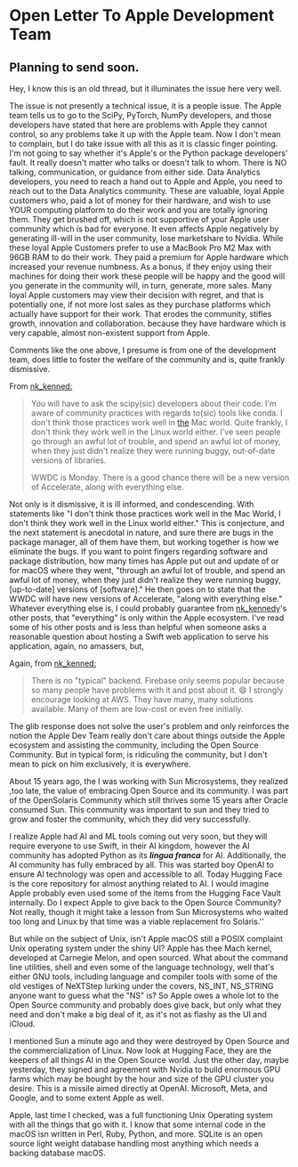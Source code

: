 # Open Letter To Apple Development Team

## Planning to send soon.

Hey, I know this is an old thread, but it illuminates the issue here very well.

The issue is not presently a technical issue, it is a people issue. The Apple team tells us to go to the SciPy, PyTorch, NumPy developers, and those developers have stated that here are problems with Apple they cannot control, so any problems take it up with the Apple team. Now I don't mean to complain, but I do take issue with all this as it is classic finger pointing. I'm not going to say whether it's Apple's or the Python package developers' fault. It really doesn't matter who talks or doesn't talk to whom. There is NO talking, communication, or guidance from either side. Data Analytics developers, you need to reach a hand out to Apple and Apple, you need to reach out to the Data Analytics community. These are valuable, loyal Apple customers who, paid a lot of money for their hardware, and wish to use YOUR computing platform to do their work and you are totally ignoring them. They get brushed off, which is not supportive of your Apple user community which is bad for everyone. It even affects Apple negatively by generating ill-will in the user community, lose marketshare to Nvidia. While these loyal Apple Customers prefer to use a MacBook Pro M2 Max with 96GB RAM to do their work. They paid a premium for Apple hardware which  increased your revenue numbness. As a bonus, if they enjoy using their machines for doing their work these people will be happy and the good will you generate in the community will, in turn, generate, more sales. Many loyal Apple customers may view their decision with regret, and that is potentially one, if not more lost sales as they purchase platforms which actually have support for their work. That erodes the community, stifles growth, innovation and collaboration. because they have hardware which is very capable, almost non-existent support from Apple.

Comments like the one above, I presume is from one of the development team, does little to foster the welfare of the community and is, quite frankly dismissive.

From [nk_kenned:](https://developer.apple.com/forums/profile/nk_kennedy)
> You will have to ask the scipy(sic) developers about their code. I'm aware of community practices with regards to(sic) tools like conda. I don't think those practices work well in [the](https://www.example.com/) Mac world. Quite frankly, I don't think they work well in the Linux world either. I've seen people go through an awful lot of trouble, and spend an awful lot of money, when they just didn't realize they were running buggy, out-of-date versions of libraries.
>
> WWDC is Monday. There is a good chance there will be a new version of Accelerate, along with everything else.

Not only is it dismissive, it is ill informed, and condescending. With statements like "I don't think those practices work well in the Mac World, I don't think they work well in the Linux world either." This is conjecture, and the next statement is anecdotal in nature, and sure there are bugs in the package manager, all of them have them, but working together is how we eliminate the bugs. If you want to point fingers regarding software and package distribution, how many times has Apple put out and update of or for macOS where they went, "through an awful lot of trouble, and spend an awful lot of money, when they just didn't realize they were running buggy, [up-to-date] versions of [software]." He then goes on to state that the WWDC will have new versions of Accelerate, "along with everything else." Whatever everything else is, I could probably guarantee from  [nk_kennedy](https://developer.apple.com/forums/profile/nk_kennedy)'s other posts, that "everything" is only within the Apple ecosystem. I've read some of his other posts and is less than helpful when someone asks a reasonable question about hosting a Swift web application to serve his application, again, no amassers, but,

Again, from [nk_kenned:](https://developer.apple.com/forums/profile/nk_kennedy)
> There is no "typical" backend. Firebase only seems popular because so many people have problems with it and post about it. 😄 I strongly encourage looking at AWS. They have many, many solutions available. Many of them are low-cost or even free initially.

The glib response does not solve the user's problem and only reinforces the notion the Apple Dev Team really don't care about things outside the Apple ecosystem and assisting the community, including the Open Source Community. But in typical form, is ridiculing the community, but I don't mean to pick on him exclusively, it is everywhere.

About 15 years ago, the I was working with Sun Microsystems, they realized ,too late, the value of embracing Open Source and its community.  I was part of the OpenSolaris Community which still thrives some 15 years after Oracle consumed Sun. This community was important to sun and they tried to grow and foster the community, which they did very successfully.

I realize Apple had AI and ML tools coming out very soon, but they will require everyone to use Swift, in their AI kingdom, however the AI community has adopted Python as its  ___lingua franca___ for AI. Additionally, the AI community has fully embraced by all. This was started boy OpenAI to ensure AI technology was open and accessible to all. Today Hugging Face is the core repository for almost anything related to AI. I would imagine Apple probably even used some of the items from the Hugging Face Vault internally. Do I expect Apple to give back to the Open Source Community? Not really, though it might take a lesson from Sun Microsystems who waited too long and Linux by that time was a viable replacement fro Solaris.''

But while on the subject of Unix, isn't Apple macOS still a POSIX complaint Unix operating system under the shiny UI? Apple has thee Mach kernel, developed at Carnegie Melon, and open sourced. What about the command line utilities, shell and even some of the language technology, well that's either GNU tools, including language and compiler tools with some of the old vestiges of NeXTStep lurking under the covers, NS_INT, NS_STRING anyone want to guess what the "NS" is? So Apple owes a whole lot to the Open Source community and probably does give back, but only what they need and don't make a big deal of it, as it's not as flashy as the UI and iCloud.

I mentioned Sun a minute ago and they were destroyed by Open Source and the commercialization of Linux. Now look at Hugging Face, they are the keepers of all things AI in the Open Source world. Just the other day, maybe yesterday, they signed and agreement with Nvidia to build enormous GPU farms which may be bought by the hour and size of the GPU cluster you desire. This is a missile aimed directly at OpenAI. Microsoft, Meta, and Google, and to some extent Apple as well.

Apple, last time I checked, was a full functioning Unix Operating system with all the things that go with it. I know that some internal code in the macOS isn written in Perl, Ruby, Python, and more. SQLite is an open source light weight database handling most anything which needs a backing database macOS.





